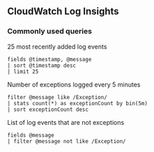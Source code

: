 ## CloudWatch Log Insights
### Commonly used queries

25 most recently added log events
```
fields @timestamp, @message
| sort @timestamp desc
| limit 25
```
 
Number of exceptions logged every 5 minutes
``` 
filter @message like /Exception/
| stats count(*) as exceptionCount by bin(5m)
| sort exceptionCount desc
```
 
 
List of log events that are not exceptions
```
fields @message
| filter @message not like /Exception/
```
